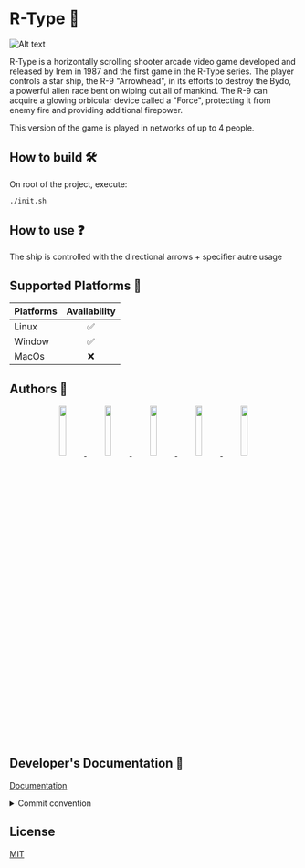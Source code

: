 
# R-Type 🚀

![Alt text](https://m.media-amazon.com/images/I/911DV9FiRTL.png)

R-Type is a horizontally scrolling shooter arcade video game developed and released by Irem in 1987 and the first game in the R-Type series. The player controls a star ship, the R-9 "Arrowhead", in its efforts to destroy the Bydo, a powerful alien race bent on wiping out all of mankind. The R-9 can acquire a glowing orbicular device called a "Force", protecting it from enemy fire and providing additional firepower.

This version of the game is played in networks of up to 4 people.

## How to build 🛠️
On root of the project, execute:
```bash
./init.sh
```
## How to use ❓
The ship is controlled with the directional arrows + specifier autre usage
## Supported Platforms 🤝

| Platforms | Availability |
| :---    |  :---:  |
| Linux   | ✅ |
| Window  | ✅ |
| MacOs   | ❌ |

## Authors 🐐

<p align="center" width="100%">
  <a href="https://github.com/AlexGuillard">
    <img width="15%" src="https://avatars.githubusercontent.com/u/91674655?v=4">
  </a>
  <a href="https://github.com/Pablodeibar">
    <img width="15%" src="https://avatars.githubusercontent.com/u/91668926?v=4">
  </a>
  <a href="https://github.com/Benjicatch">
    <img width="15%" src="https://avatars.githubusercontent.com/u/91670393?v=4">
  </a>
  <a href="https://github.com/Kiya971">
    <img width="15%" src="https://avatars.githubusercontent.com/u/91669051?v=4">
  </a>
  <a href="https://github.com/azeuio">
    <img width="15%" src="https://avatars.githubusercontent.com/u/91672539?v=4">
  </a>
</p>

## Developer's Documentation 👷

[Documentation](https://github.com/AlexGuillard/R-Type/wiki/Developer's-Documentation)

<details>
  <summary>Commit convention</summary>
    We use the Conventional Commits, here is a link that shows the commit standard we use : https://www.conventionalcommits.org/en/v1.0.0-beta.4/ 
      <summary>Here are few basic examples of commit message with a description.</summary>
      <p>
        <ul>
          <li>fix: correct minor typos in code</li>
          <li>feat: allow provided config object to extend other configs</li>
          <li>feat(lang): add polish language</li>
          <li>ci: run linters on pull requests</li>
      </p>
  <summary>You can install "Conventional Commits" extension on your editor to make it easier to understand</summary>

</details>

## License

[MIT](https://choosealicense.com/licenses/mit/)

